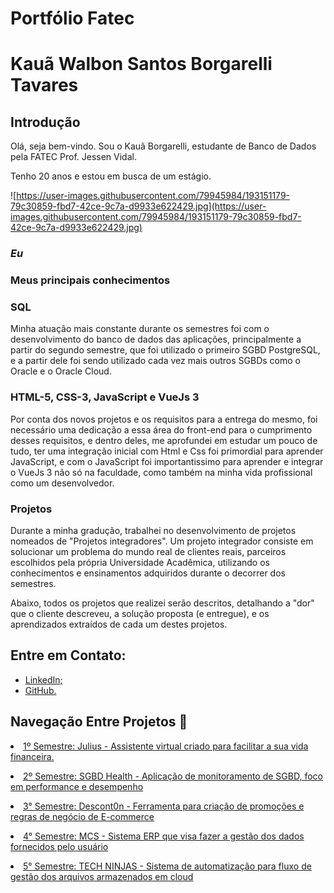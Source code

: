 # Portfólio Fatec

# Kauã Walbon Santos Borgarelli Tavares

## Introdução

Olá, seja bem-vindo. Sou o Kauã Borgarelli, estudante de Banco de Dados pela FATEC Prof. Jessen Vidal.

Tenho 20 anos e estou em busca de um estágio. <br/>

![https://user-images.githubusercontent.com/79945984/193151179-79c30859-fbd7-42ce-9c7a-d9933e622429.jpg](https://user-images.githubusercontent.com/79945984/193151179-79c30859-fbd7-42ce-9c7a-d9933e622429.jpg)

### *Eu*

### Meus principais conhecimentos

### SQL

Minha atuação mais constante durante os semestres foi com o desenvolvimento do banco de dados das aplicações, principalmente a partir do segundo semestre, que foi utilizado o primeiro SGBD PostgreSQL, e a partir dele foi sendo utilizado cada vez mais outros SGBDs como o Oracle e o Oracle Cloud.

### HTML-5, CSS-3, JavaScript e VueJs 3

Por conta dos novos projetos e os requisitos para a entrega do mesmo, foi necessário uma dedicação a essa área do front-end para o cumprimento desses requisitos, e dentro deles, me aprofundei em estudar um pouco de tudo, ter uma integração inicial com Html e Css foi primordial para aprender JavaScript, e com o JavaScript foi importantissimo para aprender e integrar o VueJs 3 não só na faculdade, como também na minha vida profissional como um desenvolvedor.

### Projetos

Durante a minha gradução, trabalhei no desenvolvimento de projetos nomeados de "Projetos integradores". Um projeto integrador consiste em solucionar um problema do mundo real de clientes reais, parceiros escolhidos pela própria Universidade Acadêmica, utilizando os conhecimentos e ensinamentos adquiridos durante o decorrer dos semestres.

Abaixo, todos os projetos que realizei serão descritos, detalhando a "dor" que o cliente descreveu, a solução proposta (e entregue), e os aprendizados extraídos de cada um destes projetos.

## Entre em Contato:

- [LinkedIn;](https://www.linkedin.com/in/kau%C3%A3-borgarelli-5bb67220a/)
- [GitHub.](https://github.com/Borgarelli)

## Navegação Entre Projetos :link:
 
<p align="justify" style="font-family:roboto;"><li><a href="https://github.com/Borgarelli/Portfolio-Fatec/blob/main/Julius.md"> 1º Semestre: Julius - Assistente virtual criado para facilitar a sua vida financeira.</a></li></p>
<p align="justify" style="font-family:roboto;"><li><a href="https://github.com/Borgarelli/Portfolio-Fatec/blob/main/SGBD_Health.md"> 2º Semestre: SGBD Health - Aplicação de monitoramento de SGBD, foco em performance e desempenho</a></li></p>
<p align="justify" style="font-family:roboto;"><li><a href="https://github.com/Borgarelli/Portfolio-Fatec/blob/main/Descont0n.md"> 3° Semestre: Descont0n - Ferramenta para criação de promoções e regras de negócio de E-commerce</a></li></p>
<p align="justify" style="font-family:roboto;"><li><a href="https://github.com/Borgarelli/Portfolio-Fatec/blob/main/MCS.md">4° Semestre: MCS - Sistema ERP que visa fazer a gestão dos dados fornecidos pelo usuário</a></li></p>
<p align="justify" style="font-family:roboto;"><li><a href="https://github.com/Borgarelli/Portfolio-Fatec/blob/main/TechNinjas.md">5° Semestre: TECH NINJAS - Sistema de automatização para fluxo de gestão dos arquivos armazenados em cloud</a></li></p>
